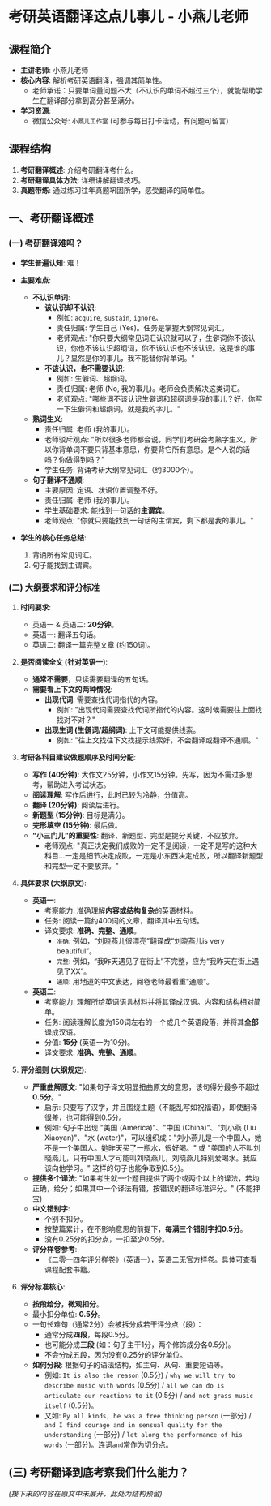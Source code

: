 # 考研英语翻译这点儿事儿 - 小燕儿老师

## 课程简介

* **主讲老师**: 小燕儿老师
* **核心内容**: 解析考研英语翻译，强调其简单性。
    * 老师承诺：只要单词量问题不大（不认识的单词不超过三个），就能帮助学生在翻译部分拿到高分甚至满分。
* **学习资源**:
    * 微信公众号: `小燕儿工作室` (可参与每日打卡活动，有问题可留言)

## 课程结构

1.  **考研翻译概述**: 介绍考研翻译考什么。
2.  **考研翻译具体方法**: 详细讲解翻译技巧。
3.  **真题带练**: 通过练习往年真题巩固所学，感受翻译的简单性。

## 一、考研翻译概述

### (一) 考研翻译难吗？

* **学生普遍认知**: 难！
* **主要难点**:
    * **不认识单词**:
        * **该认识却不认识**:
            * 例如: `acquire`, `sustain`, `ignore`。
            * 责任归属: 学生自己 (Yes)。任务是掌握大纲常见词汇。
            * 老师观点: "你只要大纲常见词汇认识就可以了，生僻词你不该认识，你也不该认识超纲词，你不该认识也不该认识。这是谁的事儿？显然是你的事儿，我不能替你背单词。"
        * **不该认识，也不需要认识**:
            * 例如: 生僻词、超纲词。
            * 责任归属: 老师 (No, 我的事儿)。老师会负责解决这类词汇。
            * 老师观点: "哪些词不该认识生僻词和超纲词是我的事儿？好，你写一下生僻词和超纲词，就是我的字儿。"
    * **熟词生义**:
        * 责任归属: 老师 (我的事儿)。
        * 老师驳斥观点: "所以很多老师都会说，同学们考研会考熟字生义，所以你背单词不要只背基本意思，你要背它所有意思。是个人说的话吗？你做得到吗？"
        * 学生任务: 背诵考研大纲常见词汇（约3000个）。
    * **句子翻译不通顺**:
        * 主要原因: 定语、状语位置调整不好。
        * 责任归属: 老师 (我的事儿)。
        * 学生基础要求: 能找到一句话的**主谓宾**。
        * 老师观点: "你就只要能找到一句话的主谓宾，剩下都是我的事儿。"

* **学生的核心任务总结**:
    1.  背诵所有常见词汇。
    2.  句子能找到主谓宾。

### (二) 大纲要求和评分标准

1.  **时间要求**:
    * 英语一 & 英语二: **20分钟**。
    * 英语一: 翻译五句话。
    * 英语二: 翻译一篇完整文章 (约150词)。

2.  **是否阅读全文 (针对英语一)**:
    * **通常不需要**，只读需要翻译的五句话。
    * **需要看上下文的两种情况**:
        * **出现代词**: 需要查找代词指代的内容。
            * 例如: "出现代词需要查找代词所指代的内容。这时候需要往上面找找对不对？"
        * **出现生词 (生僻词/超纲词)**: 上下文可能提供线索。
            * 例如: "往上文找往下文找提示线索好，不会翻译或翻译不通顺。"

3.  **考研各科目建议做题顺序及时间分配**:
    * **写作 (40分钟)**: 大作文25分钟，小作文15分钟。先写，因为不需过多思考，帮助进入考试状态。
    * **阅读理解**: 写作后进行，此时已较为冷静，分值高。
    * **翻译 (20分钟)**: 阅读后进行。
    * **新题型 (15分钟)**: 目标是满分。
    * **完形填空 (15分钟)**: 最后做。
    * **“小三门儿”的重要性**: 翻译、新题型、完型是提分关键，不应放弃。
        * 老师观点: "真正决定我们成败的一定不是阅读，一定不是写的这种大科目...一定是细节决定成败，一定是小东西决定成败，所以翻译新题型和完型一定不要放弃。"

4.  **具体要求 (大纲原文)**:
    * **英语一**:
        * 考察能力: 准确理解**内容或结构复杂**的英语材料。
        * 任务: 阅读一篇约400词的文章，翻译其中五句话。
        * 译文要求: **准确、完整、通顺**。
            * `准确`: 例如，“刘晓燕儿很漂亮”翻译成“刘晓燕儿is very beautiful”。
            * `完整`: 例如，“我昨天遇见了在街上”不完整，应为“我昨天在街上遇见了XX”。
            * `通顺`: 用地道的中文表达，阅卷老师最看重“通顺”。
    * **英语二**:
        * 考察能力: 理解所给英语语言材料并将其译成汉语。内容和结构相对简单。
        * 任务: 阅读理解长度为150词左右的一个或几个英语段落，并将其**全部**译成汉语。
        * 分值: **15分** (英语一为10分)。
        * 译文要求: **准确、完整、通顺**。

5.  **评分细则 (大纲规定)**:
    * **严重曲解原文**: "如果句子译文明显扭曲原文的意思，该句得分最多不超过**0.5分**。"
        * 启示: 只要写了汉字，并且围绕主题（不能乱写如祝福语），即使翻译很差，也可能得到0.5分。
        * 例如: 句子中出现 "美国 (America)"、"中国 (China)"、"刘小燕 (Liu Xiaoyan)"、"水 (water)"，可以组织成："刘小燕儿是一个中国人，她不是一个美国人。她昨天买了一瓶水，很好喝。" 或 "美国的人不叫刘晓燕儿，只有中国人才可能叫刘晓燕儿，刘晓燕儿特别爱喝水。我应该向他学习。" 这样的句子也能争取到0.5分。
    * **提供多个译法**: "如果考生就一个题目提供了两个或两个以上的译法，若均正确，给分；如果其中一个译法有错，按错误的翻译标准评分。" (不能押宝)
    * **中文错别字**:
        * 个别不扣分。
        * 按整篇累计，在不影响意思的前提下，**每满三个错别字扣0.5分**。
        * 没有0.25分的扣分点，一扣至少0.5分。
    * **评分样卷参考**:
        * 《二零一四年评分样卷》（英语一），英语二无官方样卷。具体可查看课程配套书籍。

6.  **评分标准核心**:
    * **按段给分，微观扣分**。
    * 最小扣分单位: **0.5分**。
    * 一句长难句（通常2分）会被拆分成若干评分点（段）：
        * 通常分成**四段**，每段0.5分。
        * 也可能分成**三段** (如：句子主干1分，两个修饰成分各0.5分)。
        * 不会分成五段，因为没有0.25分的评分单位。
    * **如何分段**: 根据句子的语法结构，如主句、从句、重要短语等。
        * 例如: `It is also the reason` (0.5分) / `why we will try to describe music with words` (0.5分) / `all we can do is articulate our reactions to it` (0.5分) / `and not grass music itself` (0.5分)。
        * 又如: `By all kinds, he was a free thinking person` (一部分) / `and I find courage and in sensual quality for the understanding` (一部分) / `let along the performance of his words` (一部分)。连词`and`常作为切分点。

## (三) 考研翻译到底考察我们什么能力？

*(接下来的内容在原文中未展开，此处为结构预留)*